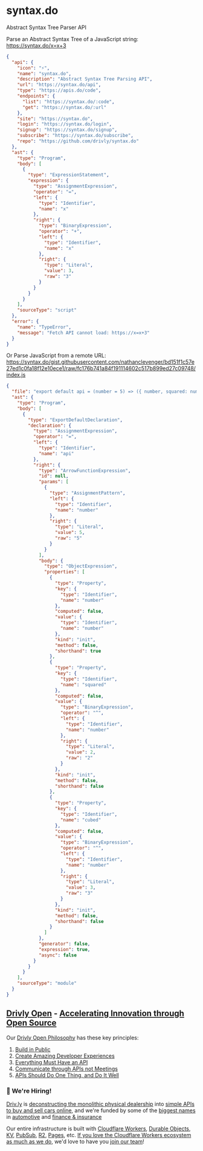 # syntax.do
Abstract Syntax Tree Parser API

Parse an Abstract Syntax Tree of a JavaScript string: <https://syntax.do/x=x+3>
```json
{
  "api": {
    "icon": "⚡️",
    "name": "syntax.do",
    "description": "Abstract Syntax Tree Parsing API",
    "url": "https://syntax.do/api",
    "type": "https://apis.do/code",
    "endpoints": {
      "list": "https://syntax.do/:code",
      "get": "https://syntax.do/:url"
    },
    "site": "https://syntax.do",
    "login": "https://syntax.do/login",
    "signup": "https://syntax.do/signup",
    "subscribe": "https://syntax.do/subscribe",
    "repo": "https://github.com/drivly/syntax.do"
  },
  "ast": {
    "type": "Program",
    "body": [
      {
        "type": "ExpressionStatement",
        "expression": {
          "type": "AssignmentExpression",
          "operator": "=",
          "left": {
            "type": "Identifier",
            "name": "x"
          },
          "right": {
            "type": "BinaryExpression",
            "operator": "+",
            "left": {
              "type": "Identifier",
              "name": "x"
            },
            "right": {
              "type": "Literal",
              "value": 3,
              "raw": "3"
            }
          }
        }
      }
    ],
    "sourceType": "script"
  },
  "error": {
    "name": "TypeError",
    "message": "Fetch API cannot load: https://x=x+3"
  }
}
```

Or Parse JavaScript from a remote URL: <https://syntax.do/gist.githubusercontent.com/nathanclevenger/bd151f1c57e27ed1c0fa18f12e10ece1/raw/fc176b741a84f191114602c517b899ed27c09748/index.js>
```json
{
  "file": "export default api = (number = 5) => ({ number, squared: number^2, cubed: number^3 }) ",
  "ast": {
    "type": "Program",
    "body": [
      {
        "type": "ExportDefaultDeclaration",
        "declaration": {
          "type": "AssignmentExpression",
          "operator": "=",
          "left": {
            "type": "Identifier",
            "name": "api"
          },
          "right": {
            "type": "ArrowFunctionExpression",
            "id": null,
            "params": [
              {
                "type": "AssignmentPattern",
                "left": {
                  "type": "Identifier",
                  "name": "number"
                },
                "right": {
                  "type": "Literal",
                  "value": 5,
                  "raw": "5"
                }
              }
            ],
            "body": {
              "type": "ObjectExpression",
              "properties": [
                {
                  "type": "Property",
                  "key": {
                    "type": "Identifier",
                    "name": "number"
                  },
                  "computed": false,
                  "value": {
                    "type": "Identifier",
                    "name": "number"
                  },
                  "kind": "init",
                  "method": false,
                  "shorthand": true
                },
                {
                  "type": "Property",
                  "key": {
                    "type": "Identifier",
                    "name": "squared"
                  },
                  "computed": false,
                  "value": {
                    "type": "BinaryExpression",
                    "operator": "^",
                    "left": {
                      "type": "Identifier",
                      "name": "number"
                    },
                    "right": {
                      "type": "Literal",
                      "value": 2,
                      "raw": "2"
                    }
                  },
                  "kind": "init",
                  "method": false,
                  "shorthand": false
                },
                {
                  "type": "Property",
                  "key": {
                    "type": "Identifier",
                    "name": "cubed"
                  },
                  "computed": false,
                  "value": {
                    "type": "BinaryExpression",
                    "operator": "^",
                    "left": {
                      "type": "Identifier",
                      "name": "number"
                    },
                    "right": {
                      "type": "Literal",
                      "value": 3,
                      "raw": "3"
                    }
                  },
                  "kind": "init",
                  "method": false,
                  "shorthand": false
                }
              ]
            },
            "generator": false,
            "expression": true,
            "async": false
          }
        }
      }
    ],
    "sourceType": "module"
  }
}
```


## [Drivly Open](https://driv.ly/open) - [Accelerating Innovation through Open Source](https://blog.driv.ly/accelerating-innovation-through-open-source)

Our [Drivly Open Philosophy](https://philosophy.do) has these key principles:

1. [Build in Public](https://driv.ly/open/build-in-public)
2. [Create Amazing Developer Experiences](https://driv.ly/open/amazing-developer-experiences)
3. [Everything Must Have an API](https://driv.ly/open/everything-must-have-an-api)
4. [Communicate through APIs not Meetings](https://driv.ly/open/communicate-through-apis-not-meetings)
5. [APIs Should Do One Thing, and Do It Well](https://driv.ly/open/apis-do-one-thing)


###  🚀 We're Hiring!

[Driv.ly](https://driv.ly) is [deconstructing the monolithic physical dealership](https://blog.driv.ly/deconstructing-the-monolithic-physical-dealership) into [simple APIs to buy and sell cars online](https://driv.ly), and we're funded by some of the [biggest names](https://twitter.com/TurnerNovak) in [automotive](https://fontinalis.com/team/#bill-ford) and [finance & insurance](https://www.detroit.vc)

Our entire infrastructure is built with [Cloudflare Workers](https://workers.do), [Durable Objects](https://durable.objects.do), [KV](https://kv.cf), [PubSub](https://pubsub.do), [R2](https://r2.do.cf), [Pages](https://pages.do), etc.  [If you love the Cloudflare Workers ecosystem as much as we do](https://driv.ly/loves/workers), we'd love to have you [join our team](https://careers.do/apply)!
